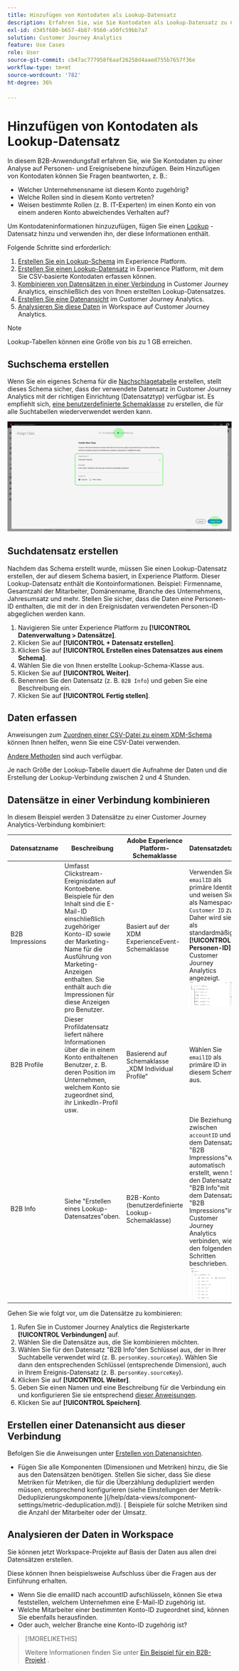 ```yaml
---
title: Hinzufügen von Kontodaten als Lookup-Datensatz
description: Erfahren Sie, wie Sie Kontodaten als Lookup-Datensatz zu Customer Journey Analytics hinzufügen.
exl-id: d345f680-b657-4b87-9560-a50fc59bb7a7
solution: Customer Journey Analytics
feature: Use Cases
role: User
source-git-commit: cb47ac777958f6aaf26258d4aaed755b7657f36e
workflow-type: tm+mt
source-wordcount: '782'
ht-degree: 36%

---
```


# Hinzufügen von Kontodaten als Lookup-Datensatz

In diesem B2B-Anwendungsfall erfahren Sie, wie Sie Kontodaten zu einer Analyse auf Personen- und Ereignisebene hinzufügen. Beim Hinzufügen von Kontodaten können Sie Fragen beantworten, z. B.:

* Welcher Unternehmensname ist diesem Konto zugehörig?
* Welche Rollen sind in diesem Konto vertreten?
* Weisen bestimmte Rollen (z. B. IT-Experten) im einen Konto ein von einem anderen Konto abweichendes Verhalten auf?

Um Kontodateninformationen hinzuzufügen, fügen Sie einen [Lookup](/help/technotes/glossary.md) -Datensatz hinzu und verwenden ihn, der diese Informationen enthält.

Folgende Schritte sind erforderlich:

1. [Erstellen Sie ein Lookup-Schema](#create-lookup-schema) im Experience Platform.
1. [Erstellen Sie einen Lookup-Datensatz](#create-lookup-dataset) in Experience Platform, mit dem Sie CSV-basierte Kontodaten erfassen können.
1. [Kombinieren von Datensätzen in einer Verbindung](#combine-datasets-in-a-connection) in Customer Journey Analytics, einschließlich des von Ihnen erstellten Lookup-Datensatzes.
1. [Erstellen Sie eine Datenansicht](#create-a-data-view-from-this-connection) im Customer Journey Analytics.
1. [Analysieren Sie diese Daten](#analyze-the-data-in-workspace) in Workspace auf Customer Journey Analytics.

>[!NOTE]
>
>Lookup-Tabellen können eine Größe von bis zu 1 GB erreichen.
>

## Suchschema erstellen

Wenn Sie ein eigenes Schema für die [Nachschlagetabelle](/help/technotes/glossary.md) erstellen, stellt dieses Schema sicher, dass der verwendete Datensatz in Customer Journey Analytics mit der richtigen Einrichtung (Datensatztyp) verfügbar ist. Es empfiehlt sich, [eine benutzerdefinierte Schemaklasse](https://experienceleague.adobe.com/en/docs/experience-platform/xdm/tutorials/create-schema-ui) zu erstellen, die für alle Suchtabellen wiederverwendet werden kann.

![Erstellen Sie das Dialogfeld &quot;Neue Klasse&quot;.](../assets/create-new-class.png)

## Suchdatensatz erstellen

Nachdem das Schema erstellt wurde, müssen Sie einen Lookup-Datensatz erstellen, der auf diesem Schema basiert, in Experience Platform. Dieser Lookup-Datensatz enthält die Kontoinformationen. Beispiel: Firmenname, Gesamtzahl der Mitarbeiter, Domänenname, Branche des Unternehmens, Jahresumsatz und mehr. Stellen Sie sicher, dass die Daten eine Personen-ID enthalten, die mit der in den Ereignisdaten verwendeten Personen-ID abgeglichen werden kann.

1. Navigieren Sie unter Experience Platform zu **[!UICONTROL Datenverwaltung > Datensätze]**.
1. Klicken Sie auf **[!UICONTROL + Datensatz erstellen]**.
1. Klicken Sie auf **[!UICONTROL Erstellen eines Datensatzes aus einem Schema]**.
1. Wählen Sie die von Ihnen erstellte Lookup-Schema-Klasse aus.
1. Klicken Sie auf **[!UICONTROL Weiter]**.
1. Benennen Sie den Datensatz (z. B. `B2B Info`) und geben Sie eine Beschreibung ein.
1. Klicken Sie auf **[!UICONTROL Fertig stellen]**.

## Daten erfassen

Anweisungen zum [Zuordnen einer CSV-Datei zu einem XDM-Schema](https://experienceleague.adobe.com/en/docs/experience-platform/ingestion/tutorials/map-csv/existing-schema) können Ihnen helfen, wenn Sie eine CSV-Datei verwenden.

[Andere Methoden](https://experienceleague.adobe.com/en/docs/experience-platform/ingestion/home) sind auch verfügbar.

Je nach Größe der Lookup-Tabelle dauert die Aufnahme der Daten und die Erstellung der Lookup-Verbindung zwischen 2 und 4 Stunden.

## Datensätze in einer Verbindung kombinieren

In diesem Beispiel werden 3 Datensätze zu einer Customer Journey Analytics-Verbindung kombiniert:

| Datensatzname | Beschreibung | Adobe Experience Platform-Schemaklasse | Datensatzdetails |
| --- | --- | --- | --- |
| B2B Impressions | Umfasst Clickstream-Ereignisdaten auf Kontoebene. Beispiele für den Inhalt sind die E-Mail-ID einschließlich zugehöriger Konto-ID sowie der Marketing-Name für die Ausführung von Marketing-Anzeigen enthalten. Sie enthält auch die Impressionen für diese Anzeigen pro Benutzer. | Basiert auf der XDM ExperienceEvent-Schemaklasse | Verwenden Sie `emailID` als primäre Identität und weisen Sie als Namespace `Customer ID` zu. Daher wird sie als standardmäßige **[!UICONTROL Personen-ID]** im Customer Journey Analytics angezeigt. ![Impressionen](../assets/impressions-mixins.png) |
| B2B Profile | Dieser Profildatensatz liefert nähere Informationen über die in einem Konto enthaltenen Benutzer, z. B. deren Position im Unternehmen, welchem Konto sie zugeordnet sind, ihr LinkedIn-Profil usw. | Basierend auf Schemaklasse „XDM Individual Profile“ | Wählen Sie `emailID` als primäre ID in diesem Schema aus. |
| B2B Info | Siehe &quot;Erstellen eines Lookup-Datensatzes&quot;oben. | B2B-Konto (benutzerdefinierte Lookup-Schemaklasse) | Die Beziehung zwischen `accountID` und dem Datensatz &quot;B2B Impressions&quot;wird automatisch erstellt, wenn Sie den Datensatz &quot;B2B Info&quot;mit dem Datensatz &quot;B2B Impressions&quot;in Customer Journey Analytics verbinden, wie in den folgenden Schritten beschrieben. ![Suche](../assets/lookup-mixins.png) |

Gehen Sie wie folgt vor, um die Datensätze zu kombinieren:

1. Rufen Sie in Customer Journey Analytics die Registerkarte **[!UICONTROL Verbindungen]** auf.
1. Wählen Sie die Datensätze aus, die Sie kombinieren möchten.
1. Wählen Sie für den Datensatz &quot;B2B Info&quot;den Schlüssel aus, der in Ihrer Suchtabelle verwendet wird (z. B. `personKey.sourceKey`). Wählen Sie dann den entsprechenden Schlüssel (entsprechende Dimension), auch in Ihrem Ereignis-Datensatz (z. B. p`ersonKey.sourceKey`).
1. Klicken Sie auf **[!UICONTROL Weiter]**.
1. Geben Sie einen Namen und eine Beschreibung für die Verbindung ein und konfigurieren Sie sie entsprechend [dieser Anweisungen](/help/connections/create-connection.md).
1. Klicken Sie auf **[!UICONTROL Speichern]**.

## Erstellen einer Datenansicht aus dieser Verbindung

Befolgen Sie die Anweisungen unter [Erstellen von Datenansichten](/help/data-views/create-dataview.md).

* Fügen Sie alle Komponenten (Dimensionen und Metriken) hinzu, die Sie aus den Datensätzen benötigen. Stellen Sie sicher, dass Sie diese Metriken für Metriken, die für die Überzählung dedupliziert werden müssen, entsprechend konfigurieren (siehe Einstellungen der Metrik-Deduplizierungskomponente ](/help/data-views/component-settings/metric-deduplication.md)). [ Beispiele für solche Metriken sind die Anzahl der Mitarbeiter oder der Umsatz.

## Analysieren der Daten in Workspace

Sie können jetzt Workspace-Projekte auf Basis der Daten aus allen drei Datensätzen erstellen.

Diese können Ihnen beispielsweise Aufschluss über die Fragen aus der Einführung erhalten.

* Wenn Sie die emailID nach accountID aufschlüsseln, können Sie etwa feststellen, welchem Unternehmen eine E-Mail-ID zugehörig ist.
* Welche Mitarbeiter einer bestimmten Konto-ID zugeordnet sind, können Sie ebenfalls herausfinden.
* Oder auch, welcher Branche eine Konto-ID zugehörig ist?

>[!MORELIKETHIS]
>
>Weitere Informationen finden Sie unter [Ein Beispiel für ein B2B-Projekt](example.md) .

